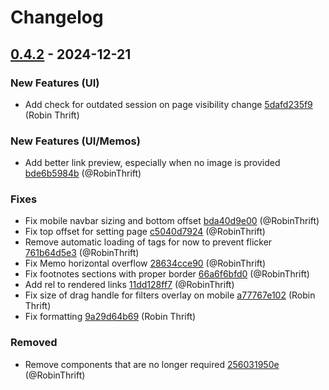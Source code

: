 # Changelog

## [0.4.2](https://github.com/RobinThrift/belt/releases/tag/v0.4.2) - 2024-12-21

### <!-- 0 -->New Features (UI)

- Add check for outdated session on page visibility change [5dafd235f9](https://github.com/RobinThrift/belt/commit/5dafd235f95c0bc24870e917493a555bdaba2f71) (Robin Thrift)

### <!-- 0 -->New Features (UI/Memos)

- Add better link preview, especially when no image is provided [bde6b5984b](https://github.com/RobinThrift/belt/commit/bde6b5984b3d577ccd95bfea98c0f1cc39e759f3) (@RobinThrift)

### <!-- 1 -->Fixes

- Fix mobile navbar sizing and bottom offset [bda40d9e00](https://github.com/RobinThrift/belt/commit/bda40d9e00bfe10ab42bd70a9d0f6b76622de81a) (@RobinThrift)
- Fix top offset for setting page [c5040d7924](https://github.com/RobinThrift/belt/commit/c5040d7924b5cdee8100dc552cb81943d405a495) (@RobinThrift)
- Remove automatic loading of tags for now to prevent flicker [761b64d5e3](https://github.com/RobinThrift/belt/commit/761b64d5e34e817b1fb0a4391f628a3629c60bcc) (@RobinThrift)
- Fix Memo horizontal overflow [28634cce90](https://github.com/RobinThrift/belt/commit/28634cce904de283cca008cf786422f0ec8c66d7) (@RobinThrift)
- Fix footnotes sections with proper border [66a6f6bfd0](https://github.com/RobinThrift/belt/commit/66a6f6bfd055828d1e2a244ccc9084043dfaf0c4) (@RobinThrift)
- Add rel to rendered links [11dd128ff7](https://github.com/RobinThrift/belt/commit/11dd128ff729d546600a312a2d44ac9cdb91c91c) (@RobinThrift)
- Fix size of drag handle for filters overlay on mobile [a77767e102](https://github.com/RobinThrift/belt/commit/a77767e1020bda2ce2121f5c2f6c853f33454d32) (Robin Thrift)
- Fix formatting [9a29d64b69](https://github.com/RobinThrift/belt/commit/9a29d64b6932c3b49be8a0e673e21d7d27d1b9c8) (Robin Thrift)

### <!-- 5 -->Removed

- Remove components that are no longer required [256031950e](https://github.com/RobinThrift/belt/commit/256031950eeba8854be635ba767defb7132d9675) (@RobinThrift)

[0.4.2]: https://github.com/RobinThrift/belt/compare/v0.4.1..v0.4.2

